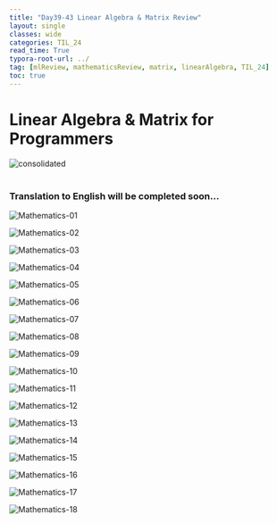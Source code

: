 ```yaml
---
title: "Day39-43 Linear Algebra & Matrix Review"
layout: single
classes: wide
categories: TIL_24
read_time: True
typora-root-url: ../
tag: [mlReview, mathematicsReview, matrix, linearAlgebra, TIL_24]
toc: true 
---
```


# Linear Algebra & Matrix for Programmers

<img src="/blog/images/2024-07-31-TIL24_Extra_Days(Day39-43)/IMG_1413.JPG" alt="consolidated"><br><br>



### Translation to English will be completed soon...







![Mathematics-01](/images/2024-07-31-TIL24_Extra_Days(Day39-43)/Mathematics-01.jpg)

![Mathematics-02](/images/2024-07-31-TIL24_Extra_Days(Day39-43)/Mathematics-02.jpg)

![Mathematics-03](/images/2024-07-31-TIL24_Extra_Days(Day39-43)/Mathematics-03.jpg)

![Mathematics-04](/images/2024-07-31-TIL24_Extra_Days(Day39-43)/Mathematics-04.jpg)

![Mathematics-05](/images/2024-07-31-TIL24_Extra_Days(Day39-43)/Mathematics-05.jpg)

![Mathematics-06](/images/2024-07-31-TIL24_Extra_Days(Day39-43)/Mathematics-06.jpg)

![Mathematics-07](/images/2024-07-31-TIL24_Extra_Days(Day39-43)/Mathematics-07.jpg)

![Mathematics-08](/images/2024-07-31-TIL24_Extra_Days(Day39-43)/Mathematics-08.jpg)

![Mathematics-09](/images/2024-07-31-TIL24_Extra_Days(Day39-43)/Mathematics-09.jpg)

![Mathematics-10](/images/2024-07-31-TIL24_Extra_Days(Day39-43)/Mathematics-10.jpg)

![Mathematics-11](/images/2024-07-31-TIL24_Extra_Days(Day39-43)/Mathematics-11.jpg)

![Mathematics-12](/images/2024-07-31-TIL24_Extra_Days(Day39-43)/Mathematics-12.jpg)

![Mathematics-13](/images/2024-07-31-TIL24_Extra_Days(Day39-43)/Mathematics-13.jpg)

![Mathematics-14](/images/2024-07-31-TIL24_Extra_Days(Day39-43)/Mathematics-14.jpg)

![Mathematics-15](/images/2024-07-31-TIL24_Extra_Days(Day39-43)/Mathematics-15.jpg)

![Mathematics-16](/images/2024-07-31-TIL24_Extra_Days(Day39-43)/Mathematics-16.jpg)

![Mathematics-17](/images/2024-07-31-TIL24_Extra_Days(Day39-43)/Mathematics-17.jpg)

![Mathematics-18](/images/2024-07-31-TIL24_Extra_Days(Day39-43)/Mathematics-18.jpg)

<br><br>

